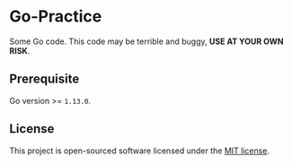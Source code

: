 # Go-Practice

Some Go code. This code may be terrible and buggy, **USE AT YOUR OWN RISK**.

## Prerequisite

Go version >= `1.13.0`.

## License

This project is open-sourced software licensed under the [MIT license](LICENSE).
